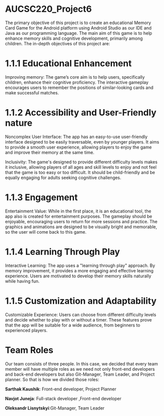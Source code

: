 # AUCSC220_Project6
The primary objective of this project is to create an educational Memory Card Game for the Android platform using Android Studio as our IDE and Java as our programming language. The main aim of this game is to help enhance memory skills and cognitive development, primarily among children. The in-depth objectives of this project are:
# 1.1.1 Educational Enhancement
Improving memory: The game’s core aim is to help users, specifically children, enhance their cognitive proficiency. The interactive gameplay encourages users to remember the positions of similar-looking cards and make successful matches.
# 1.1.2 Accessibility and User-Friendly nature
Noncomplex User Interface: The app has an easy-to-use user-friendly interface designed to be easily traversable, even by younger players. It aims to provide a smooth user experience, allowing players to enjoy the game and improve their memory at the same time.

Inclusivity: The game's designed to provide different difficulty levels makes it inclusive, allowing players of all ages and skill levels to enjoy and not feel that the game is too easy or too difficult. It should be child-friendly and be equally engaging for adults seeking cognitive challenges.

# 1.1.3 Engagement 
Entertainment Value: While in the first place, it is an educational tool, the app also is created for entertainment purposes. The gameplay should be enjoyable, encouraging users to return for more sessions and practice. The graphics and animations are designed to be visually bright and memorable, so the user will come back to this game.
# 1.1.4 Learning Through Play
Interactive Learning: The app uses a "learning through play" approach. By memory improvement, it provides a more engaging and effective learning experience. Users are motivated to develop their memory skills naturally while having fun.
# 1.1.5 Customization and Adaptability
Customizable Experience: Users can choose from different difficulty levels and decide whether to play with or without a timer. These features prove that the app will be suitable for a wide audience, from beginners to experienced players.

# Team Roles
Our team consists of three people. In this case, we decided that every team member will have multiple roles as we need not only front-end developers and back-end developers but also Git-Manager, Team Leader, and Project planner.
So that is how we divided those roles:

<b>Sarthak Kaushik</b>: Front-end developer, Project Planner

<b>Navjot Juneja</b>: Full-stack developer ,Front-end developer

<b>Oleksandr Lisnytskyi</b>:Git-Manager, Team Leader
 
